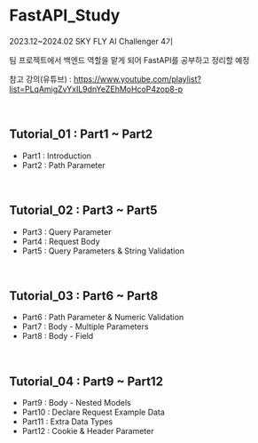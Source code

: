 # FastAPI_Study
2023.12~2024.02 SKY FLY AI Challenger 4기   

팀 프로젝트에서 백엔드 역할을 맡게 되어 FastAPI를 공부하고 정리할 예정   

참고 강의(유튜브) : https://www.youtube.com/playlist?list=PLqAmigZvYxIL9dnYeZEhMoHcoP4zop8-p    

<br>

## Tutorial_01 : Part1 ~ Part2
- Part1 : Introduction
- Part2 : Path Parameter

<br>

## Tutorial_02 : Part3 ~ Part5
- Part3 : Query Parameter
- Part4 : Request Body
- Part5 : Query Parameters & String Validation

<br>

## Tutorial_03 : Part6 ~ Part8
- Part6 : Path Parameter & Numeric Validation
- Part7 : Body - Multiple Parameters
- Part8 : Body - Field

<br>

## Tutorial_04 : Part9 ~ Part12
- Part9 : Body - Nested Models
- Part10 : Declare Request Example Data
- Part11 : Extra Data Types
- Part12 : Cookie & Header Parameter
